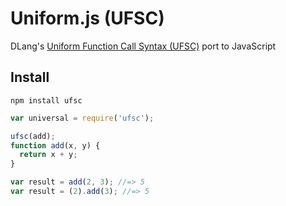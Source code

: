 # Uniform.js (UFSC)

DLang's [Uniform Function Call Syntax (UFSC)][1] port to JavaScript

## Install

```
npm install ufsc
```

```js
var universal = require('ufsc');

ufsc(add);
function add(x, y) {
  return x + y;
}

var result = add(2, 3); //=> 5
var result = (2).add(3); //=> 5
```

[1]: http://dlang.org/function.html#pseudo-member
